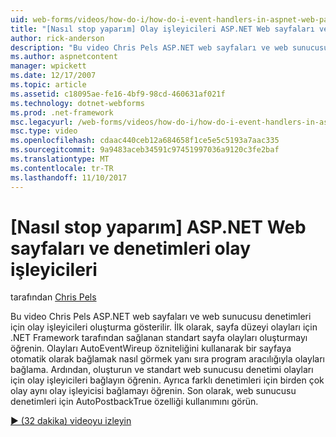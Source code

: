 ```yaml
---
uid: web-forms/videos/how-do-i/how-do-i-event-handlers-in-aspnet-web-pages-and-controls
title: "[Nasıl stop yaparım] Olay işleyicileri ASP.NET Web sayfaları ve denetimleri | Microsoft Docs"
author: rick-anderson
description: "Bu video Chris Pels ASP.NET web sayfaları ve web sunucusu denetimleri için olay işleyicileri oluşturma gösterilir. İlk olarak, sayfa düzeyi olayları f oluşturmayı öğrenin..."
ms.author: aspnetcontent
manager: wpickett
ms.date: 12/17/2007
ms.topic: article
ms.assetid: c18095ae-fe16-4bf9-98cd-460631af021f
ms.technology: dotnet-webforms
ms.prod: .net-framework
msc.legacyurl: /web-forms/videos/how-do-i/how-do-i-event-handlers-in-aspnet-web-pages-and-controls
msc.type: video
ms.openlocfilehash: cdaac440ceb12a684658f1ce5e5c5193a7aac335
ms.sourcegitcommit: 9a9483aceb34591c97451997036a9120c3fe2baf
ms.translationtype: MT
ms.contentlocale: tr-TR
ms.lasthandoff: 11/10/2017
---
```

<a name="how-do-i-event-handlers-in-aspnet-web-pages-and-controls"></a>[Nasıl stop yaparım] ASP.NET Web sayfaları ve denetimleri olay işleyicileri
====================
tarafından [Chris Pels](https://twitter.com/chrispels)

Bu video Chris Pels ASP.NET web sayfaları ve web sunucusu denetimleri için olay işleyicileri oluşturma gösterilir. İlk olarak, sayfa düzeyi olayları için .NET Framework tarafından sağlanan standart sayfa olayları oluşturmayı öğrenin. Olayları AutoEventWireup özniteliğini kullanarak bir sayfaya otomatik olarak bağlamak nasıl görmek yanı sıra program aracılığıyla olayları bağlama. Ardından, oluşturun ve standart web sunucusu denetimi olayları için olay işleyicileri bağlayın öğrenin. Ayrıca farklı denetimleri için birden çok olay aynı olay işleyicisi bağlamayı öğrenin. Son olarak, web sunucusu denetimleri için AutoPostbackTrue özelliği kullanımını görün.

[&#9654; (32 dakika) videoyu izleyin](https://channel9.msdn.com/Blogs/ASP-NET-Site-Videos/how-do-i-event-handlers-in-aspnet-web-pages-and-controls)
